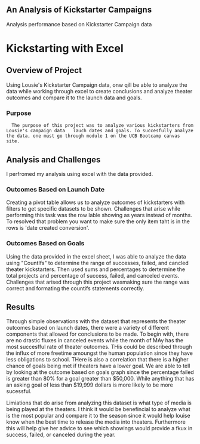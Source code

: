 ## An Analysis of Kickstarter Campaigns
Analysis performance based on Kickstarter Campaign data

# Kickstarting with Excel

## Overview of Project
  Using Lousie's Kickstarter Campaign data, onw qill be able to analyze the data while working through excel to create conclusions and analyze theater outcomes and compare it to the launch data and goals. 

### Purpose
      The purpose of this project was to analyze various kickstarters from Lousie's campaign data   lauch dates and goals. To succesfully analyze the data, one must go through module 1 on the UCB Bootcamp canvas site. 

## Analysis and Challenges
I perfromed my analysis using excel with the data provided. 

### Outcomes Based on Launch Date
Creating a pivot table allows us to analyze outcomes of kickstarters with filters to get specific datasets to be shown. Challenges that arise while performing this task was the row lable showing as years instead of months. To resolved that problem you want to make sure the only item taht is in the rows is 'date created conversion'. 

### Outcomes Based on Goals
Using the data provided in the excel sheet, I was able to analyze the data using "CountIfs" to determine the range of successes, failed, and cancled theater kickstarters. Then used sums and percentages to dertermine the total projects and percentage of success, failed, and canceled events. Challenges that arised through this project wasmaking sure the range was correct and formating the countifs statements correctly. 

## Results

Through simple observations with the dataset that represents the theater outcomes based on launch dates, there were a variety of different components that allowed for conclusions to be made. To begin with, there are no drastic fluxes in canceled events while the month of MAy has the most succesfful rate of theater outcomes. THis could be described through the influx of more freetime amoungst the human population since they have less obligations to school. THere is also a correlation that there is a higher chance of goals being met if theaters have a lower goal. We are able to tell by looking at the outcome based on goals graph since the percentage failed is greater than 80% for a goal greater than $50,000. While anything that has an asking goal of less than $19,999 dollars is more likely to be more sucessful. 

Limiations that do arise from analyzing this dataset is what type of media is being played at the theaters. I think it would be benefincial to analyze what is the most popular and compare it to the season since it would help louise know when the best time to release the media into theaters. Furthermore this will help give her advice to see which showings would provide a fkux in success, failed, or canceled during the year. 
